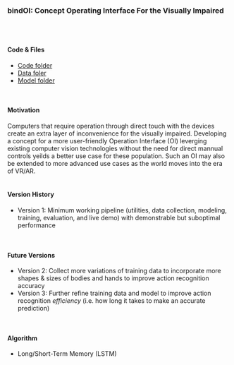 ### bindOI: Concept Operating Interface For the Visually Impaired
</br>
</br>

#### Code & Files
- [Code folder](https://drive.google.com/drive/folders/1yUbV3VjX3Jasnvd_OFGMxiV0u8tXPYp6?usp=sharing)
- [Data foler](https://drive.google.com/drive/folders/1dTroHtgS9cep5CFhvXOFp-z-8uQaxCka?usp=sharing)
- [Model folder](https://drive.google.com/drive/folders/1iO76YteRA0e2U6wuBDHDtrucM66aWJhu?usp=sharing)
</br>

#### Motivation
Computers that require operation through direct touch with the devices create an extra layer of inconvenience for the visually impaired. Developing a concept for a more user-friendly Operation Interface (OI) leverging existing computer vision technologies without the need for direct mannual controls yeilds a better use case for these population. Such an OI may also be extended to more advanced use cases as the world moves into the era of VR/AR. 
</br>
</br>

#### Version History
- Version 1: Minimum working pipeline (utilities, data collection, modeling, training, evaluation, and live demo) with demonstrable but suboptimal performance
</br>

#### Future Versions
- Version 2: Collect more variations of training data to incorporate more shapes & sizes of bodies and hands to improve action recognition accuracy
- Version 3: Further refine training data and model to improve action recognition _efficiency_ (i.e. how long it takes to make an accurate prediction)
</br>

#### Algorithm
- Long/Short-Term Memory (LSTM)
